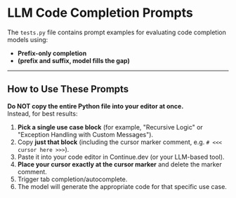 # LLM Code Completion Prompts

The `tests.py` file contains prompt examples for evaluating code completion models using:

- **Prefix-only completion**
- **(prefix and suffix, model fills the gap)**

---

## How to Use These Prompts

**Do NOT copy the entire Python file into your editor at once.**  
Instead, for best results:

1. **Pick a single use case block** (for example, "Recursive Logic" or "Exception Handling with Custom Messages").
2. Copy **just that block** (including the cursor marker comment, e.g. `# <<< cursor here >>>`).
3. Paste it into your code editor in Continue.dev (or your LLM-based tool).
4. **Place your cursor exactly at the cursor marker** and delete the marker comment.
5. Trigger tab completion/autocomplete.
6. The model will generate the appropriate code for that specific use case.
